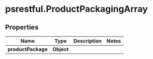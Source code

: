 # psrestful.ProductPackagingArray

## Properties
Name | Type | Description | Notes
------------ | ------------- | ------------- | -------------
**productPackage** | **Object** |  | 
